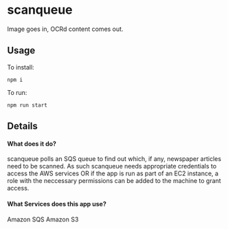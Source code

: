 # scanqueue

Image goes in, OCRd content comes out.

## Usage

To install:

```
npm i
```

To run:

```
npm run start
```

## Details

#### What does it do?
scanqueue polls an SQS queue to find out which, if any, newspaper articles need to be scanned. As such scanqueue needs appropriate credentials to access the AWS services OR if the app is run as part of an EC2 instance, a role with the neccessary permissions can be added to the machine to grant access.

#### What Services does this app use?
Amazon SQS
Amazon S3

